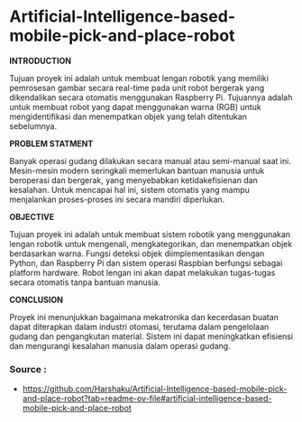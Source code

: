 
# Artificial-Intelligence-based-mobile-pick-and-place-robot
**INTRODUCTION**

Tujuan proyek ini adalah untuk membuat lengan robotik yang memiliki pemrosesan gambar secara real-time pada unit robot bergerak yang dikendalikan secara otomatis menggunakan Raspberry Pi. Tujuannya adalah untuk membuat robot yang dapat menggunakan warna (RGB) untuk mengidentifikasi dan menempatkan objek yang telah ditentukan sebelumnya.

**PROBLEM STATMENT**

Banyak operasi gudang dilakukan secara manual atau semi-manual saat ini. Mesin-mesin modern seringkali memerlukan bantuan manusia untuk beroperasi dan bergerak, yang menyebabkan ketidakefisienan dan kesalahan. Untuk mencapai hal ini, sistem otomatis yang mampu menjalankan proses-proses ini secara mandiri diperlukan.

**OBJECTIVE**

Tujuan proyek ini adalah untuk membuat sistem robotik yang menggunakan lengan robotik untuk mengenali, mengkategorikan, dan menempatkan objek berdasarkan warna. Fungsi deteksi objek diimplementasikan dengan Python, dan Raspberry Pi dan sistem operasi Raspbian berfungsi sebagai platform hardware. Robot lengan ini akan dapat melakukan tugas-tugas secara otomatis tanpa bantuan manusia.

**CONCLUSION**

Proyek ini menunjukkan bagaimana mekatronika dan kecerdasan buatan dapat diterapkan dalam industri otomasi, terutama dalam pengelolaan gudang dan pengangkutan material. Sistem ini dapat meningkatkan efisiensi dan mengurangi kesalahan manusia dalam operasi gudang.


### Source :
- https://github.com/Harshaku/Artificial-Intelligence-based-mobile-pick-and-place-robot?tab=readme-ov-file#artificial-intelligence-based-mobile-pick-and-place-robot
